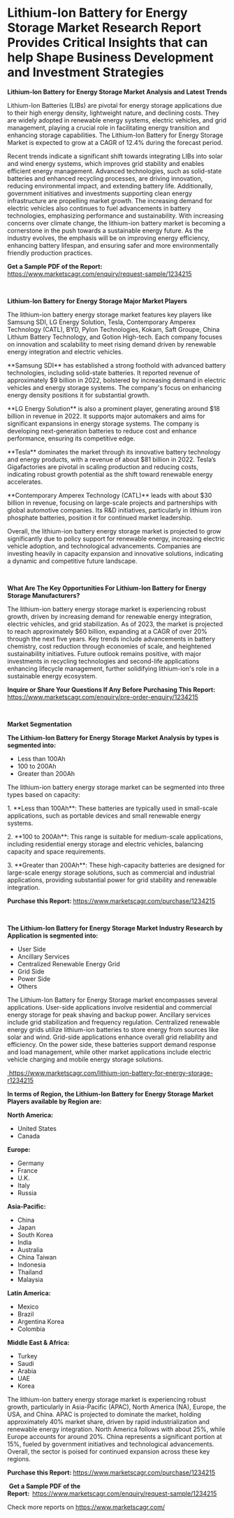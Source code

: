 <p><h1>Lithium-Ion Battery for Energy Storage Market Research Report Provides Critical Insights that can help Shape Business Development and Investment Strategies</h1></p><p><strong>Lithium-Ion Battery for Energy Storage Market Analysis and Latest Trends</strong></p>
<p><p>Lithium-Ion Batteries (LIBs) are pivotal for energy storage applications due to their high energy density, lightweight nature, and declining costs. They are widely adopted in renewable energy systems, electric vehicles, and grid management, playing a crucial role in facilitating energy transition and enhancing storage capabilities. The Lithium-Ion Battery for Energy Storage Market is expected to grow at a CAGR of 12.4% during the forecast period. </p><p>Recent trends indicate a significant shift towards integrating LIBs into solar and wind energy systems, which improves grid stability and enables efficient energy management. Advanced technologies, such as solid-state batteries and enhanced recycling processes, are driving innovation, reducing environmental impact, and extending battery life. Additionally, government initiatives and investments supporting clean energy infrastructure are propelling market growth. The increasing demand for electric vehicles also continues to fuel advancements in battery technologies, emphasizing performance and sustainability. With increasing concerns over climate change, the lithium-ion battery market is becoming a cornerstone in the push towards a sustainable energy future. As the industry evolves, the emphasis will be on improving energy efficiency, enhancing battery lifespan, and ensuring safer and more environmentally friendly production practices.</p></p>
<p><strong>Get a Sample PDF of the Report:&nbsp;</strong> <a href="https://www.marketscagr.com/enquiry/request-sample/1234215?utm_campaign=2792&utm_medium=2&utm_source=Github&utm_content=ia&utm_term=07042025&utm_id=lithium-ion-battery-for-energy-storage">https://www.marketscagr.com/enquiry/request-sample/1234215</a></p>
<p>&nbsp;</p>
<p><strong>Lithium-Ion Battery for Energy Storage Major Market Players</strong></p>
<p><p>The lithium-ion battery energy storage market features key players like Samsung SDI, LG Energy Solution, Tesla, Contemporary Amperex Technology (CATL), BYD, Pylon Technologies, Kokam, Saft Groupe, China Lithium Battery Technology, and Gotion High-tech. Each company focuses on innovation and scalability to meet rising demand driven by renewable energy integration and electric vehicles.</p><p>**Samsung SDI** has established a strong foothold with advanced battery technologies, including solid-state batteries. It reported revenue of approximately $9 billion in 2022, bolstered by increasing demand in electric vehicles and energy storage systems. The company's focus on enhancing energy density positions it for substantial growth.</p><p>**LG Energy Solution** is also a prominent player, generating around $18 billion in revenue in 2022. It supports major automakers and aims for significant expansions in energy storage systems. The company is developing next-generation batteries to reduce cost and enhance performance, ensuring its competitive edge.</p><p>**Tesla** dominates the market through its innovative battery technology and energy products, with a revenue of about $81 billion in 2022. Tesla’s Gigafactories are pivotal in scaling production and reducing costs, indicating robust growth potential as the shift toward renewable energy accelerates.</p><p>**Contemporary Amperex Technology (CATL)** leads with about $30 billion in revenue, focusing on large-scale projects and partnerships with global automotive companies. Its R&D initiatives, particularly in lithium iron phosphate batteries, position it for continued market leadership.</p><p>Overall, the lithium-ion battery energy storage market is projected to grow significantly due to policy support for renewable energy, increasing electric vehicle adoption, and technological advancements. Companies are investing heavily in capacity expansion and innovative solutions, indicating a dynamic and competitive future landscape.</p></p>
<p>&nbsp;</p>
<p><strong>What Are The Key Opportunities For Lithium-Ion Battery for Energy Storage Manufacturers?</strong></p>
<p><p>The lithium-ion battery energy storage market is experiencing robust growth, driven by increasing demand for renewable energy integration, electric vehicles, and grid stabilization. As of 2023, the market is projected to reach approximately $60 billion, expanding at a CAGR of over 20% through the next five years. Key trends include advancements in battery chemistry, cost reduction through economies of scale, and heightened sustainability initiatives. Future outlook remains positive, with major investments in recycling technologies and second-life applications enhancing lifecycle management, further solidifying lithium-ion's role in a sustainable energy ecosystem.</p></p>
<p><strong>Inquire or Share Your Questions If Any Before Purchasing This Report:</strong> <a href="https://www.marketscagr.com/enquiry/pre-order-enquiry/1234215?utm_campaign=2792&utm_medium=2&utm_source=Github&utm_content=ia&utm_term=07042025&utm_id=lithium-ion-battery-for-energy-storage">https://www.marketscagr.com/enquiry/pre-order-enquiry/1234215</a></p>
<p>&nbsp;</p>
<p><strong>Market Segmentation</strong></p>
<p><strong>The Lithium-Ion Battery for Energy Storage Market Analysis by types is segmented into:</strong></p>
<p><ul><li>Less than 100Ah</li><li>100 to 200Ah</li><li>Greater than 200Ah</li></ul></p>
<p><p>The lithium-ion battery energy storage market can be segmented into three types based on capacity: </p><p>1. **Less than 100Ah**: These batteries are typically used in small-scale applications, such as portable devices and small renewable energy systems. </p><p>   </p><p>2. **100 to 200Ah**: This range is suitable for medium-scale applications, including residential energy storage and electric vehicles, balancing capacity and space requirements. </p><p>3. **Greater than 200Ah**: These high-capacity batteries are designed for large-scale energy storage solutions, such as commercial and industrial applications, providing substantial power for grid stability and renewable integration.</p></p>
<p><strong>Purchase this Report:&nbsp;</strong><a href="https://www.marketscagr.com/purchase/1234215?utm_campaign=2792&utm_medium=2&utm_source=Github&utm_content=ia&utm_term=07042025&utm_id=lithium-ion-battery-for-energy-storage">https://www.marketscagr.com/purchase/1234215</a></p>
<p>&nbsp;</p>
<p><strong>The Lithium-Ion Battery for Energy Storage Market Industry Research by Application is segmented into:</strong></p>
<p><ul><li>User Side</li><li>Ancillary Services</li><li>Centralized Renewable Energy Grid</li><li>Grid Side</li><li>Power Side</li><li>Others</li></ul></p>
<p><p>The Lithium-Ion Battery for Energy Storage market encompasses several applications. User-side applications involve residential and commercial energy storage for peak shaving and backup power. Ancillary services include grid stabilization and frequency regulation. Centralized renewable energy grids utilize lithium-ion batteries to store energy from sources like solar and wind. Grid-side applications enhance overall grid reliability and efficiency. On the power side, these batteries support demand response and load management, while other market applications include electric vehicle charging and mobile energy storage solutions.</p></p>
<p><a href="https://www.marketscagr.com/lithium-ion-battery-for-energy-storage-r1234215?utm_campaign=2792&utm_medium=2&utm_source=Github&utm_content=ia&utm_term=07042025&utm_id=lithium-ion-battery-for-energy-storage">&nbsp;https://www.marketscagr.com/lithium-ion-battery-for-energy-storage-r1234215</a></p>
<p><strong>In terms of Region, the Lithium-Ion Battery for Energy Storage Market Players available by Region are:</strong></p>
<p>
    <p> <strong> North America: </strong>
        <ul>
            <li>United States</li>
            <li>Canada</li>
        </ul>
        </p> 
    <p> <strong> Europe: </strong>
        <ul>
            <li>Germany</li>
            <li>France</li>
            <li>U.K.</li>
            <li>Italy</li>
            <li>Russia</li>
        </ul>
        </p> 
    <p> <strong> Asia-Pacific: </strong>
        <ul>
            <li>China</li>
            <li>Japan</li>
            <li>South Korea</li>
            <li>India</li>
            <li>Australia</li>
            <li>China Taiwan</li>
            <li>Indonesia</li>
            <li>Thailand</li>
            <li>Malaysia</li>
        </ul>
        </p> 
    <p> <strong> Latin America: </strong>
        <ul>
            <li>Mexico</li>
            <li>Brazil</li>
            <li>Argentina Korea</li>
            <li>Colombia</li>
        </ul>
        </p> 
    <p> <strong> Middle East & Africa: </strong>
        <ul>
            <li>Turkey</li>
            <li>Saudi</li>
            <li>Arabia</li>
            <li>UAE</li>
            <li>Korea</li>
        </ul>
    </p>
    </p>
<p><p>The lithium-ion battery energy storage market is experiencing robust growth, particularly in Asia-Pacific (APAC), North America (NA), Europe, the USA, and China. APAC is projected to dominate the market, holding approximately 40% market share, driven by rapid industrialization and renewable energy integration. North America follows with about 25%, while Europe accounts for around 20%. China represents a significant portion at 15%, fueled by government initiatives and technological advancements. Overall, the sector is poised for continued expansion across these key regions.</p></p>
<p><strong>Purchase this Report: </strong><a href="https://www.marketscagr.com/purchase/1234215?utm_campaign=2792&utm_medium=2&utm_source=Github&utm_content=ia&utm_term=07042025&utm_id=lithium-ion-battery-for-energy-storage">https://www.marketscagr.com/purchase/1234215</a></p>
<p>&nbsp;<strong>Get a Sample PDF of the Report:&nbsp;&nbsp;</strong><a href="https://www.marketscagr.com/enquiry/request-sample/1234215?utm_campaign=2792&utm_medium=2&utm_source=Github&utm_content=ia&utm_term=07042025&utm_id=lithium-ion-battery-for-energy-storage">https://www.marketscagr.com/enquiry/request-sample/1234215</a></p>
<p><strong></strong></p>
<p>Check more reports on <a href="https://www.marketscagr.com/?utm_campaign=2792&utm_medium=2&utm_source=Github&utm_content=ia&utm_term=07042025&utm_id=lithium-ion-battery-for-energy-storage">https://www.marketscagr.com/</a></p>